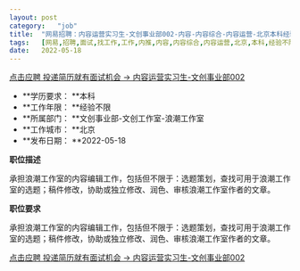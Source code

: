 ```yaml
---
layout:	post
category:	"job"
title:	"网易招聘：内容运营实习生-文创事业部002-内容-内容综合-内容运营-北京本科经验不限"
tags:	[网易,招聘,面试,找工作,工作,内推,内容,内容综合,内容运营,北京,本科,经验不限]
date:	2022-05-18
---
```


[点击应聘 投递简历就有面试机会 ->  内容运营实习生-文创事业部002](http://mobile.bole.netease.com/bole/boleDetail?id=30621&employeeId=346f03c3cda5f04c&key=all)



- **学历要求： **本科
- **工作年限： **经验不限
- **所属部门： **文创事业部-文创工作室-浪潮工作室
- **工作城市： **北京
- **发布日期： **2022-05-18



**职位描述**

承担浪潮工作室的内容编辑工作，包括但不限于：选题策划，查找可用于浪潮工作室的选题；稿件修改，协助或独立修改、润色、审核浪潮工作室作者的文章。



**职位要求**

承担浪潮工作室的内容编辑工作，包括但不限于：选题策划，查找可用于浪潮工作室的选题；稿件修改，协助或独立修改、润色、审核浪潮工作室作者的文章。



[点击应聘 投递简历就有面试机会 ->  内容运营实习生-文创事业部002](http://mobile.bole.netease.com/bole/boleDetail?id=30621&employeeId=346f03c3cda5f04c&key=all)